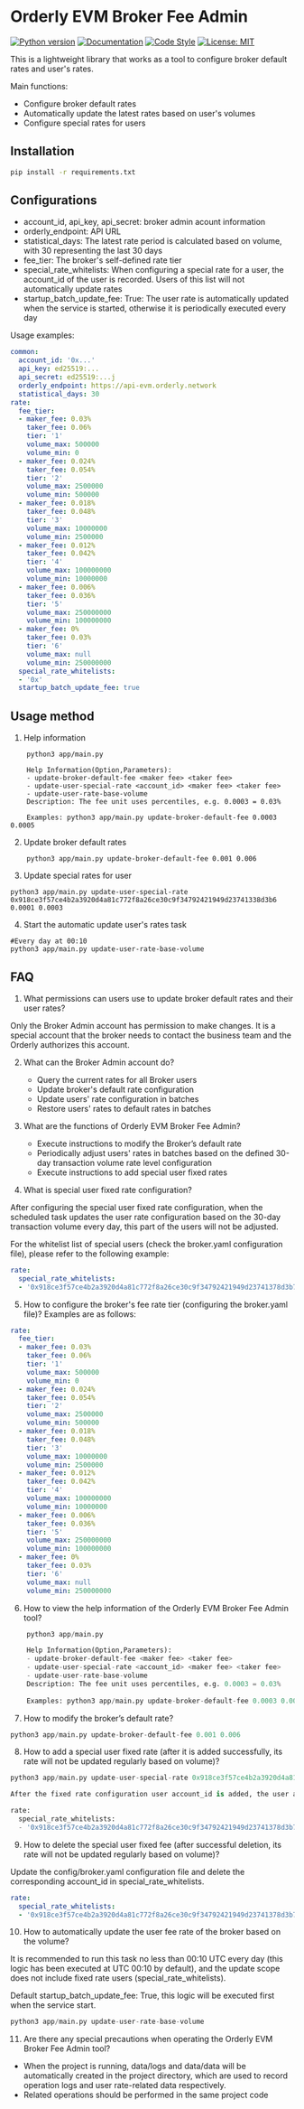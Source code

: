 # Orderly EVM Broker Fee Admin
[![Python version](https://img.shields.io/badge/Python-3.10-bright)](https://www.python.org/downloads/)
[![Documentation](https://img.shields.io/badge/docs-latest-blue)](https://binance-connector.readthedocs.io/en/stable/)
[![Code Style](https://img.shields.io/badge/code_style-black-black)](https://black.readthedocs.io/en/stable/)
[![License: MIT](https://img.shields.io/badge/License-MIT-yellow.svg)](https://opensource.org/licenses/MIT)

This is a lightweight library that works as a tool to configure broker default rates and user's rates.

Main functions:
- Configure broker default rates
- Automatically update the latest rates based on user's volumes
- Configure special rates for users

## Installation

```bash
pip install -r requirements.txt
```

## Configurations

- account_id, api_key, api_secret: broker admin acount information
- orderly_endpoint: API URL
- statistical_days: The latest rate period is calculated based on volume, with 30 representing the last 30 days
- fee_tier: The broker's self-defined rate tier
- special_rate_whitelists: When configuring a special rate for a user, the account_id of the user is recorded. Users of this list will not automatically update rates
- startup_batch_update_fee: True: The user rate is automatically updated when the service is started, otherwise it is periodically executed every day

Usage examples:
```yaml
common:
  account_id: '0x...'
  api_key: ed25519:...
  api_secret: ed25519:...j
  orderly_endpoint: https://api-evm.orderly.network
  statistical_days: 30
rate:
  fee_tier:
  - maker_fee: 0.03%
    taker_fee: 0.06%
    tier: '1'
    volume_max: 500000
    volume_min: 0
  - maker_fee: 0.024%
    taker_fee: 0.054%
    tier: '2'
    volume_max: 2500000
    volume_min: 500000
  - maker_fee: 0.018%
    taker_fee: 0.048%
    tier: '3'
    volume_max: 10000000
    volume_min: 2500000
  - maker_fee: 0.012%
    taker_fee: 0.042%
    tier: '4'
    volume_max: 100000000
    volume_min: 10000000
  - maker_fee: 0.006%
    taker_fee: 0.036%
    tier: '5'
    volume_max: 250000000
    volume_min: 100000000
  - maker_fee: 0%
    taker_fee: 0.03%
    tier: '6'
    volume_max: null
    volume_min: 250000000
  special_rate_whitelists:
  - '0x'
  startup_batch_update_fee: true

```

## Usage method
1. Help information
```shell 
    python3 app/main.py

    Help Information(Option,Parameters):
    - update-broker-default-fee <maker fee> <taker fee> 
    - update-user-special-rate <account_id> <maker fee> <taker fee> 
    - update-user-rate-base-volume
    Description: The fee unit uses percentiles, e.g. 0.0003 = 0.03%
    
    Examples: python3 app/main.py update-broker-default-fee 0.0003 0.0005
```
2. Update broker default rates
```shell
    python3 app/main.py update-broker-default-fee 0.001 0.006
```
3. Update special rates for user
```shell
python3 app/main.py update-user-special-rate 0x918ce3f57ce4b2a3920d4a81c772f8a26ce30c9f34792421949d23741338d3b6  0.0001 0.0003
```
4. Start the automatic update user's rates task
```shell 
#Every day at 00:10
python3 app/main.py update-user-rate-base-volume
```
## FAQ
1. What permissions can users use to update broker default rates and their user rates?

Only the Broker Admin account has permission to make changes. It is a special account that the broker needs to contact the business team and the Orderly authorizes this account.

2. What can the Broker Admin account do?
    - Query the current rates for all Broker users
    - Update broker's default rate configuration
    - Update users' rate configuration in batches
    - Restore users' rates to default rates in batches

3. What are the functions of Orderly EVM Broker Fee Admin?
    - Execute instructions to modify the Broker’s default rate
    - Periodically adjust users' rates in batches based on the defined 30-day transaction volume rate level configuration
    - Execute instructions to add special user fixed rates

4. What is special user fixed rate configuration?

After configuring the special user fixed rate configuration, when the scheduled task updates the user rate configuration based on the 30-day transaction volume every day, this part of the users will not be adjusted.

For the whitelist list of special users (check the broker.yaml configuration file), please refer to the following example:
```yaml
rate:
  special_rate_whitelists:
  - '0x918ce3f57ce4b2a3920d4a81c772f8a26ce30c9f34792421949d23741378d3b7'
```
5. How to configure the broker's fee rate tier (configuring the broker.yaml file)?
Examples are as follows:
```yaml
rate:
  fee_tier:
  - maker_fee: 0.03%
    taker_fee: 0.06%
    tier: '1'
    volume_max: 500000
    volume_min: 0
  - maker_fee: 0.024%
    taker_fee: 0.054%
    tier: '2'
    volume_max: 2500000
    volume_min: 500000
  - maker_fee: 0.018%
    taker_fee: 0.048%
    tier: '3'
    volume_max: 10000000
    volume_min: 2500000
  - maker_fee: 0.012%
    taker_fee: 0.042%
    tier: '4'
    volume_max: 100000000
    volume_min: 10000000
  - maker_fee: 0.006%
    taker_fee: 0.036%
    tier: '5'
    volume_max: 250000000
    volume_min: 100000000
  - maker_fee: 0%
    taker_fee: 0.03%
    tier: '6'
    volume_max: null
    volume_min: 250000000
```
6. How to view the help information of the Orderly EVM Broker Fee Admin tool?

```python
    python3 app/main.py

    Help Information(Option,Parameters):
    - update-broker-default-fee <maker fee> <taker fee> 
    - update-user-special-rate <account_id> <maker fee> <taker fee> 
    - update-user-rate-base-volume
    Description: The fee unit uses percentiles, e.g. 0.0003 = 0.03%
    
    Examples: python3 app/main.py update-broker-default-fee 0.0003 0.0005
```
7. How to modify the broker’s default rate?

```python 
python3 app/main.py update-broker-default-fee 0.001 0.006
```
8. How to add a special user fixed rate (after it is added successfully, its rate will not be updated regularly based on  volume)?
```python 
python3 app/main.py update-user-special-rate 0x918ce3f57ce4b2a3920d4a81c772f8a26ce30c9f34792421949d23741378d3b7 0.0001 0.0003

After the fixed rate configuration user account_id is added, the user account_id is recorded in the configuration file config/broker.yaml

rate:
  special_rate_whitelists:
  - '0x918ce3f57ce4b2a3920d4a81c772f8a26ce30c9f34792421949d23741378d3b7'
```

9. How to delete the special user fixed fee (after successful deletion, its rate will not be updated regularly based on  volume)?

Update the config/broker.yaml configuration file and delete the corresponding account_id in special_rate_whitelists.

```yaml
rate:
  special_rate_whitelists:
  - '0x918ce3f57ce4b2a3920d4a81c772f8a26ce30c9f34792421949d23741378d3b7'
```
10. How to automatically update the user fee rate of the broker based on the volume?

It is recommended to run this task no less than 00:10 UTC every day (this logic has been executed at UTC 00:10 by default), and the update scope does not include fixed rate users (special_rate_whitelists).

Default startup_batch_update_fee: True, this logic will be executed first when the service start.

```python
python3 app/main.py update-user-rate-base-volume
```
11. Are there any special precautions when operating the Orderly EVM Broker Fee Admin tool?
- When the project is running, data/logs and data/data will be automatically created in the project directory, which are used to record operation logs and user rate-related data respectively.
- Related operations should be performed in the same project code